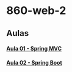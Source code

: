 # 860-web-2

## Aulas

#### [Aula 01 - Spring MVC](./aula01.md)
#### [Aula 02 - Spring Boot](./aula02.md)

